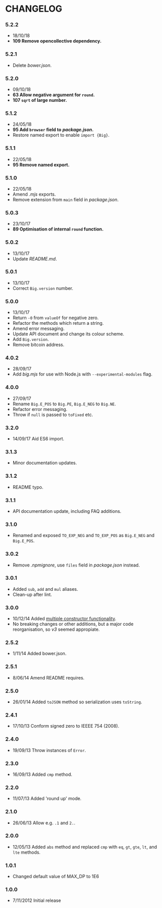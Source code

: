 # CHANGELOG

### 5.2.2

* 18/10/18
* **109 Remove opencollective dependency.**

### 5.2.1

* Delete _bower.json_.

### 5.2.0

* 09/10/18
* **63 Allow negative argument for `round`.**
* **107 `sqrt` of large number.**

### 5.1.2

* 24/05/18
* **95 Add `browser` field to** _**package.json**_**.**
* Restore named export to enable `import {Big}`.

### 5.1.1

* 22/05/18
* **95 Remove named export.**

### 5.1.0

* 22/05/18
* Amend _.mjs_ exports.
* Remove extension from `main` field in _package.json_.

### 5.0.3

* 23/10/17
* **89 Optimisation of internal `round` function.**

### 5.0.2

* 13/10/17
* Update _README.md_.

### 5.0.1

* 13/10/17
* Correct `Big.version` number.

### 5.0.0

* 13/10/17
* Return `-0` from `valueOf` for negative zero.
* Refactor the methods which return a string.
* Amend error messaging.
* Update API document and change its colour scheme.
* Add `Big.version`.
* Remove bitcoin address.

### 4.0.2

* 28/09/17
* Add _big.mjs_ for use with Node.js with `--experimental-modules` flag.

### 4.0.0

* 27/09/17
* Rename `Big.E_POS` to `Big.PE`, `Big.E_NEG` to `Big.NE`.
* Refactor error messaging.
* Throw if `null` is passed to `toFixed` etc.

### 3.2.0

* 14/09/17 Aid ES6 import.

### 3.1.3

* Minor documentation updates.

### 3.1.2

* README typo.

### 3.1.1

* API documentation update, including FAQ additions.

### 3.1.0

* Renamed and exposed `TO_EXP_NEG` and `TO_EXP_POS` as `Big.E_NEG` and `Big.E_POS`.

### 3.0.2

* Remove _.npmignore_, use `files` field in _package.json_ instead.

### 3.0.1

* Added `sub`, `add` and `mul` aliases.
* Clean-up after lint.

### 3.0.0

* 10/12/14 Added [multiple constructor functionality](http://mikemcl.github.io/big.js/#faq).
* No breaking changes or other additions, but a major code reorganisation, so _v3_ seemed appropiate.

### 2.5.2

* 1/11/14 Added bower.json.

### 2.5.1

* 8/06/14 Amend README requires.

### 2.5.0

* 26/01/14 Added `toJSON` method so serialization uses `toString`.

### 2.4.1

* 17/10/13 Conform signed zero to IEEEE 754 \(2008\).

### 2.4.0

* 19/09/13 Throw instances of `Error`.

### 2.3.0

* 16/09/13 Added `cmp` method.

### 2.2.0

* 11/07/13 Added 'round up' mode.

### 2.1.0

* 26/06/13 Allow e.g. `.1` and `2.`.

### 2.0.0

* 12/05/13 Added `abs` method and replaced `cmp` with `eq`, `gt`, `gte`, `lt`, and `lte` methods.

### 1.0.1

* Changed default value of MAX\_DP to 1E6

### 1.0.0

* 7/11/2012 Initial release

